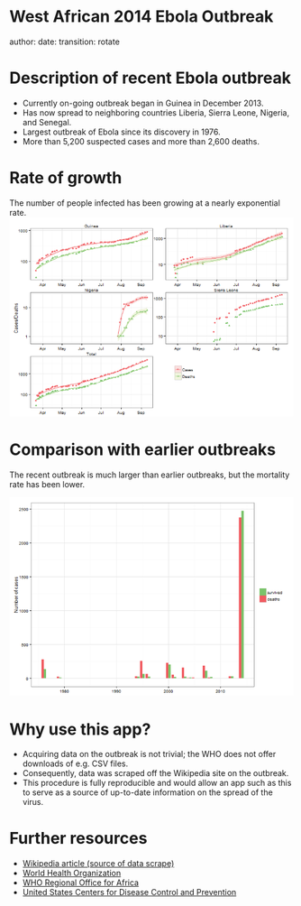 West African 2014 Ebola Outbreak
========================================================
author: 
date: 
transition: rotate



Description of recent Ebola outbreak
========================================================

* Currently on-going outbreak began in Guinea in December 2013.
* Has now spread to neighboring countries Liberia, Sierra Leone, Nigeria, and Senegal.
* Largest outbreak of Ebola since its discovery in 1976. 
* More than 5,200 suspected cases and more than 2,600 deaths.

Rate of growth
========================================================

The number of people infected has been growing at a nearly exponential rate.
![plot of chunk p_recents](index.html-figure/p_recents.png) 

Comparison with earlier outbreaks
========================================================

The recent outbreak is much larger than earlier outbreaks, but the mortality rate has been lower.

![plot of chunk p_historical](index.html-figure/p_historical.png) 

Why use this app?
========================================================
* Acquiring data on the outbreak is not trivial; the WHO does not offer downloads of e.g. CSV files.
* Consequently, data was scraped off the Wikipedia site on the outbreak. 
* This procedure is fully reproducible and would allow an app such as this to serve as a source of up-to-date 
information on the spread of the virus.

Further resources
========================================================

* [Wikipedia article (source of data scrape)](en.wikipedia.org/wiki/Ebola_virus_epidemic_in_West_Africa)
* [World Health Organization](www.who.int/csr/disease/ebola/en/)
* [WHO Regional Office for Africa](http://www.afro.who.int/en/clusters-a-programmes/dpc/epidemic-a-pandemic-alert-and-response/outbreak-news.html)
* [United States Centers for Disease Control and Prevention](www.cdc.gov/vhf/ebola/outbreaks/guinea/)
